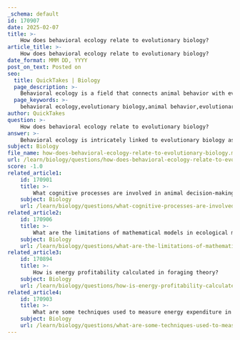 ```yaml
---
_schema: default
id: 170907
date: 2025-02-07
title: >-
    How does behavioral ecology relate to evolutionary biology?
article_title: >-
    How does behavioral ecology relate to evolutionary biology?
date_format: MMM DD, YYYY
post_on_text: Posted on
seo:
  title: QuickTakes | Biology
  page_description: >-
    Behavioral ecology is a field that connects animal behavior with evolutionary biology, exploring how ecological pressures influence behavior and the resulting effects on survival and reproductive success.
  page_keywords: >-
    behavioral ecology,evolutionary biology,animal behavior,evolutionary significance,ecological pressures,fitness,adaptation,optimal foraging theory,game theory,species interactions
author: QuickTakes
question: >-
    How does behavioral ecology relate to evolutionary biology?
answer: >-
    Behavioral ecology is intricately linked to evolutionary biology as it provides insights into how animal behavior evolves in response to ecological pressures, ultimately influencing an organism's fitness—its ability to survive and reproduce. Here are some key points that illustrate this relationship:\n\n1. **Evolutionary Basis of Behavior**: Behavioral ecology examines the evolutionary significance of behaviors, positing that those behaviors which enhance survival and reproductive success are more likely to be passed on to future generations. For example, foraging strategies may evolve to maximize energy intake while minimizing risks, such as predation. This concept is often analyzed through optimal foraging theory, which suggests that animals will adopt strategies that yield the best energy return for the time and effort invested.\n\n2. **Ecological Pressures**: The field emphasizes the role of ecological factors in shaping behavior. Behavioral ecologists study how behaviors such as foraging, mating, and social interactions are influenced by environmental conditions, resource availability, and competition. For instance, the availability of food resources can dictate foraging behavior, while social structures can influence mating strategies.\n\n3. **Fitness and Adaptation**: Behavioral ecology focuses on how behaviors contribute to an organism's fitness. Behaviors that improve an individual's chances of survival and reproduction are likely to be favored by natural selection. This adaptive significance of behavior is a central theme in both behavioral ecology and evolutionary biology.\n\n4. **Game Theory Applications**: Game theory is often employed in behavioral ecology to model decision-making processes in social interactions, such as competition for resources or mate selection. These models help explain how animals strategize their behaviors in response to the actions of others, which is crucial for understanding evolutionary dynamics.\n\n5. **Species Interactions**: By studying the adaptive significance of behavior, researchers can gain insights into the ecological and evolutionary processes that shape species interactions. For example, understanding predator-prey dynamics can reveal how foraging behaviors evolve in response to predation risk.\n\nIn summary, behavioral ecology provides a framework for understanding the evolutionary processes that shape animal behavior in response to ecological pressures. It highlights the interplay between behavior, survival, and reproductive success, making it a vital component of evolutionary biology.
subject: Biology
file_name: how-does-behavioral-ecology-relate-to-evolutionary-biology.md
url: /learn/biology/questions/how-does-behavioral-ecology-relate-to-evolutionary-biology
score: -1.0
related_article1:
    id: 170901
    title: >-
        What cognitive processes are involved in animal decision-making?
    subject: Biology
    url: /learn/biology/questions/what-cognitive-processes-are-involved-in-animal-decisionmaking
related_article2:
    id: 170906
    title: >-
        What are the limitations of mathematical models in ecological modeling?
    subject: Biology
    url: /learn/biology/questions/what-are-the-limitations-of-mathematical-models-in-ecological-modeling
related_article3:
    id: 170894
    title: >-
        How is energy profitability calculated in foraging theory?
    subject: Biology
    url: /learn/biology/questions/how-is-energy-profitability-calculated-in-foraging-theory
related_article4:
    id: 170903
    title: >-
        What are some techniques used to measure energy expenditure in animals?
    subject: Biology
    url: /learn/biology/questions/what-are-some-techniques-used-to-measure-energy-expenditure-in-animals
---
```


&nbsp;